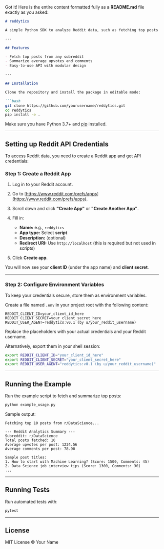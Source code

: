 Got it! Here is the entire content formatted fully as a **README.md** file exactly as you asked:

````markdown
# reddytics

A simple Python SDK to analyze Reddit data, such as fetching top posts and summarizing subreddit statistics.

---

## Features

- Fetch top posts from any subreddit
- Summarize average upvotes and comments
- Easy-to-use API with modular design

---

## Installation

Clone the repository and install the package in editable mode:

```bash
git clone https://github.com/yourusername/reddytics.git
cd reddytics
pip install -e .
````

Make sure you have Python 3.7+ and [pip](https://pip.pypa.io/en/stable/installation/) installed.

---

## Setting up Reddit API Credentials

To access Reddit data, you need to create a Reddit app and get API credentials:

### Step 1: Create a Reddit App

1. Log in to your Reddit account.
2. Go to [https://www.reddit.com/prefs/apps](https://www.reddit.com/prefs/apps).
3. Scroll down and click **"Create App"** or **"Create Another App"**.
4. Fill in:

   * **Name:** e.g., `reddytics`
   * **App type:** Select **script**
   * **Description:** (optional)
   * **Redirect URI:** Use `http://localhost` (this is required but not used in scripts)
5. Click **Create app**.

You will now see your **client ID** (under the app name) and **client secret**.

---

### Step 2: Configure Environment Variables

To keep your credentials secure, store them as environment variables.

Create a file named `.env` in your project root with the following content:

```
REDDIT_CLIENT_ID=your_client_id_here
REDDIT_CLIENT_SECRET=your_client_secret_here
REDDIT_USER_AGENT=reddytics:v0.1 (by u/your_reddit_username)
```

Replace the placeholders with your actual credentials and your Reddit username.

Alternatively, export them in your shell session:

```bash
export REDDIT_CLIENT_ID="your_client_id_here"
export REDDIT_CLIENT_SECRET="your_client_secret_here"
export REDDIT_USER_AGENT="reddytics:v0.1 (by u/your_reddit_username)"
```

---

## Running the Example

Run the example script to fetch and summarize top posts:

```bash
python example_usage.py
```

Sample output:

```
Fetching top 10 posts from r/DataScience...

--- Reddit Analytics Summary ---
Subreddit: r/DataScience
Total posts fetched: 10
Average upvotes per post: 1234.56
Average comments per post: 78.90

Sample post titles:
1. How to start with Machine Learning? (Score: 1500, Comments: 45)
2. Data Science job interview tips (Score: 1300, Comments: 30)
...
```

---

## Running Tests

Run automated tests with:

```bash
pytest
```

---

## License

MIT License © Your Name